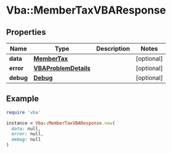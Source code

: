 # Vba::MemberTaxVBAResponse

## Properties

| Name | Type | Description | Notes |
| ---- | ---- | ----------- | ----- |
| **data** | [**MemberTax**](MemberTax.md) |  | [optional] |
| **error** | [**VBAProblemDetails**](VBAProblemDetails.md) |  | [optional] |
| **debug** | [**Debug**](Debug.md) |  | [optional] |

## Example

```ruby
require 'vba'

instance = Vba::MemberTaxVBAResponse.new(
  data: null,
  error: null,
  debug: null
)
```


